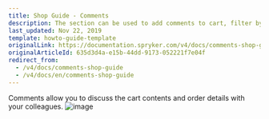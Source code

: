 ```yaml
---
title: Shop Guide - Comments
description: The section can be used to add comments to cart, filter by tags, or discuss order details with colleagues.
last_updated: Nov 22, 2019
template: howto-guide-template
originalLink: https://documentation.spryker.com/v4/docs/comments-shop-guide
originalArticleId: 635d3d4a-e15b-44dd-9173-052221f7e04f
redirect_from:
  - /v4/docs/comments-shop-guide
  - /v4/docs/en/comments-shop-guide
---
```


Comments allow you to discuss the cart contents and order details with your colleagues.
![image](https://spryker.s3.eu-central-1.amazonaws.com/docs/User+Guides/Shop+User+Guides/Comments/comments-gif.gif) 

